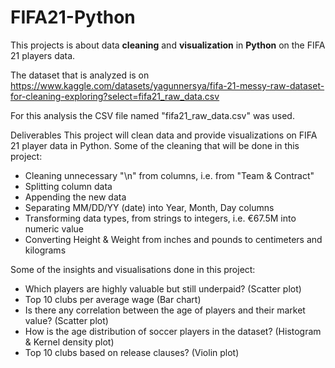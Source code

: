 # FIFA21-Python
This projects is about data **cleaning** and **visualization** in **Python** on the FIFA 21 players data.

The dataset that is analyzed is on https://www.kaggle.com/datasets/yagunnersya/fifa-21-messy-raw-dataset-for-cleaning-exploring?select=fifa21_raw_data.csv

For this analysis the CSV file named "fifa21_raw_data.csv" was used.

Deliverables
This project will clean data and provide visualizations on FIFA 21 player data in Python. Some of the cleaning that will be done in this project:

- Cleaning unnecessary "\n" from columns, i.e. from "Team & Contract"
- Splitting column data
- Appending the new data
- Separating MM/DD/YY (date) into Year, Month, Day columns
- Transforming data types, from strings to integers, i.e. €67.5M into numeric value
- Converting Height & Weight from inches and pounds to centimeters and kilograms

Some of the insights and visualisations done in this project:
- Which players are highly valuable but still underpaid? (Scatter plot)
- Top 10 clubs per average wage (Bar chart)
- Is there any correlation between the age of players and their market value? (Scatter plot)
- How is the age distribution of soccer players in the dataset? (Histogram & Kernel density plot)
- Top 10 clubs based on release clauses? (Violin plot)
